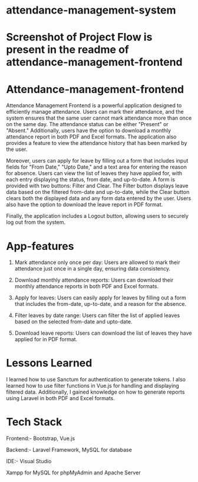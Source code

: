 # attendance-management-system

# Screenshot of Project Flow is present in the readme of attendance-management-frontend

# Attendance-management-frontend

Attendance Management Frontend is a powerful application designed to efficiently manage attendance. Users can mark their attendance, and the system ensures that the same user cannot mark attendance more than once on the same day. The attendance status can be either "Present" or "Absent." Additionally, users have the option to download a monthly attendance report in both PDF and Excel formats. The application also provides a feature to view the attendance history that has been marked by the user.

Moreover, users can apply for leave by filling out a form that includes input fields for "From Date," "Upto Date," and a text area for entering the reason for absence. Users can view the list of leaves they have applied for, with each entry displaying the status, from date, and up-to-date. A form is provided with two buttons: Filter and Clear. The Filter button displays leave data based on the filtered from-date and up-to-date, while the Clear button clears both the displayed data and any form data entered by the user. Users also have the option to download the leave report in PDF format.

Finally, the application includes a Logout button, allowing users to securely log out from the system.

# App-features

1) Mark attendance only once per day: Users are allowed to mark their attendance just once in a single day, ensuring data consistency.

2) Download monthly attendance reports: Users can download their monthly attendance reports in both PDF and Excel formats.

3) Apply for leaves: Users can easily apply for leaves by filling out a form that includes the from-date, up-to-date, and a reason for the absence.

4) Filter leaves by date range: Users can filter the list of applied leaves based on the selected from-date and upto-date.

5) Download leave reports: Users can download the list of leaves they have applied for in PDF format.

# Lessons Learned

I learned how to use Sanctum for authentication to generate tokens. I also learned how to use filter functions in Vue.js for handling and displaying filtered data. 
Additionally, I gained knowledge on how to generate reports using Laravel in both PDF and Excel formats.

# Tech Stack

Frontend:- Bootstrap, Vue.js

Backend:- Laravel Framework, MySQL for database

IDE:- Visual Studio

Xampp for MySQL for phpMyAdmin and Apache Server



